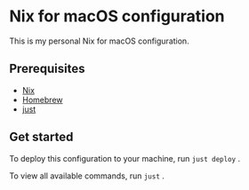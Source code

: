 # Nix for macOS configuration

This is my personal Nix for macOS configuration.

## Prerequisites

* [Nix](https://nixos.org)
* [Homebrew](https://brew.sh)
* [just](https://github.com/casey/just)

## Get started

To deploy this configuration to your machine, run `just deploy` .

To view all available commands, run `just` .
